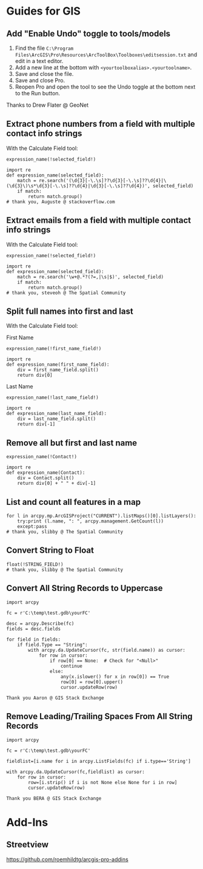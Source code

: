 # Guides for GIS

## Add "Enable Undo" toggle to tools/models

1. Find the file `C:\Program Files\ArcGIS\Pro\Resources\ArcToolBox\Toolboxes\editsession.txt` and edit in a text editor.
2. Add a new line at the bottom with `<yourtoolboxalias>.<yourtoolname>`.
3. Save and close the file.
4. Save and close Pro.
5. Reopen Pro and open the tool to see the Undo toggle at the bottom next to the Run button.

Thanks to Drew Flater @ GeoNet

## Extract phone numbers from a field with multiple contact info strings

With the Calculate Field tool:

```expression_name(!selected_field!)```

```
import re
def expression_name(selected_field):
    match = re.search('(\d{3}[-\.\s]??\d{3}[-\.\s]??\d{4}|\(\d{3}\)\s*\d{3}[-\.\s]??\d{4}|\d{3}[-\.\s]??\d{4})', selected_field)
    if match:
        return match.group()
# thank you, Auguste @ stackoverflow.com        
```

## Extract emails from a field with multiple contact info strings

With the Calculate Field tool:

```expression_name(!selected_field!)```

```
import re
def expression_name(selected_field):
    match = re.search('\w+@.*?(?=,|\s|$)', selected_field)
    if match:
        return match.group()
# thank you, steveoh @ The Spatial Community                    
```

## Split full names into first and last

With the Calculate Field tool:

First Name

```expression_name(!first_name_field!)```

```
import re
def expression_name(first_name_field):
    div = first_name_field.split()  
    return div[0]
```

Last Name

```expression_name(!last_name_field!)```

```
import re
def expression_name(last_name_field):
    div = last_name_field.split()  
    return div[-1]
```

## Remove all but first and last name

```expression_name(!Contact!)```

```
import re
def expression_name(Contact):
    div = Contact.split()  
    return div[0] + " " + div[-1]
```

## List and count all features in a map

```
for l in arcpy.mp.ArcGISProject("CURRENT").listMaps()[0].listLayers():
    try:print (l.name, ": ", arcpy.management.GetCount(l))
    except:pass
# thank you, slibby @ The Spatial Community    
```

## Convert String to Float

```
float(!STRING_FIELD!)
# thank you, slibby @ The Spatial Community    
```

## Convert All String Records to Uppercase

```
import arcpy

fc = r'C:\temp\test.gdb\yourFC'

desc = arcpy.Describe(fc)
fields = desc.fields

for field in fields:
    if field.Type == "String":
        with arcpy.da.UpdateCursor(fc, str(field.name)) as cursor:
            for row in cursor:
                if row[0] == None:  # Check for "<Null>"
                    continue
                else:
                    any(x.islower() for x in row[0]) == True
                    row[0] = row[0].upper()
                    cursor.updateRow(row)
                    
Thank you Aaron @ GIS Stack Exchange
```

## Remove Leading/Trailing Spaces From All String Records

```
import arcpy

fc = r'C:\temp\test.gdb\yourFC'

fieldlist=[i.name for i in arcpy.ListFields(fc) if i.type=='String']

with arcpy.da.UpdateCursor(fc,fieldlist) as cursor:
    for row in cursor:
        row=[i.strip() if i is not None else None for i in row]
        cursor.updateRow(row)

Thank you BERA @ GIS Stack Exchange
```

# Add-Ins

## Streetview

https://github.com/roemhildtg/arcgis-pro-addins
